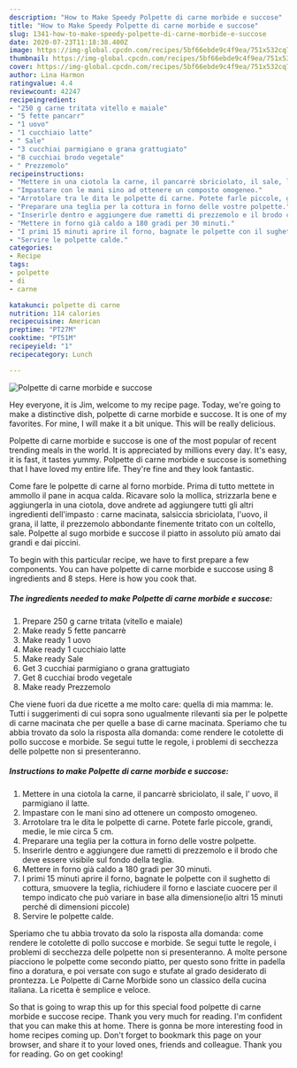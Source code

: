 ```yaml
---
description: "How to Make Speedy Polpette di carne morbide e succose"
title: "How to Make Speedy Polpette di carne morbide e succose"
slug: 1341-how-to-make-speedy-polpette-di-carne-morbide-e-succose
date: 2020-07-23T11:18:38.400Z
image: https://img-global.cpcdn.com/recipes/5bf66ebde9c4f9ea/751x532cq70/polpette-di-carne-morbide-e-succose-recipe-main-photo.jpg
thumbnail: https://img-global.cpcdn.com/recipes/5bf66ebde9c4f9ea/751x532cq70/polpette-di-carne-morbide-e-succose-recipe-main-photo.jpg
cover: https://img-global.cpcdn.com/recipes/5bf66ebde9c4f9ea/751x532cq70/polpette-di-carne-morbide-e-succose-recipe-main-photo.jpg
author: Lina Harmon
ratingvalue: 4.4
reviewcount: 42247
recipeingredient:
- "250 g carne tritata vitello e maiale"
- "5 fette pancarr"
- "1 uovo"
- "1 cucchiaio latte"
- " Sale"
- "3 cucchiai parmigiano o grana grattugiato"
- "8 cucchiai brodo vegetale"
- " Prezzemolo"
recipeinstructions:
- "Mettere in una ciotola la carne, il pancarrè sbriciolato, il sale, l’ uovo, il parmigiano il latte."
- "Impastare con le mani sino ad ottenere un composto omogeneo."
- "Arrotolare tra le dita le polpette di carne. Potete farle piccole, grandi, medie, le mie circa 5 cm."
- "Preparare una teglia per la cottura in forno delle vostre polpette."
- "Inserirle dentro e aggiungere due rametti di prezzemolo e il brodo che deve essere visibile sul fondo della teglia."
- "Mettere in forno già caldo a 180 gradi per 30 minuti."
- "I primi 15 minuti aprire il forno, bagnate le polpette con il sughetto di cottura, smuovere la teglia, richiudere il forno e lasciate cuocere per il tempo indicato che può variare in base alla dimensione(io altri 15 minuti perché di dimensioni piccole)"
- "Servire le polpette calde."
categories:
- Recipe
tags:
- polpette
- di
- carne

katakunci: polpette di carne 
nutrition: 114 calories
recipecuisine: American
preptime: "PT27M"
cooktime: "PT51M"
recipeyield: "1"
recipecategory: Lunch

---
```



![Polpette di carne morbide e succose](https://img-global.cpcdn.com/recipes/5bf66ebde9c4f9ea/751x532cq70/polpette-di-carne-morbide-e-succose-recipe-main-photo.jpg)

Hey everyone, it is Jim, welcome to my recipe page. Today, we're going to make a distinctive dish, polpette di carne morbide e succose. It is one of my favorites. For mine, I will make it a bit unique. This will be really delicious.

Polpette di carne morbide e succose is one of the most popular of recent trending meals in the world. It is appreciated by millions every day. It's easy, it is fast, it tastes yummy. Polpette di carne morbide e succose is something that I have loved my entire life. They're fine and they look fantastic.

Come fare le polpette di carne al forno morbide. Prima di tutto mettete in ammollo il pane in acqua calda. Ricavare solo la mollica, strizzarla bene e aggiungerla in una ciotola, dove andrete ad aggiungere tutti gli altri ingredienti dell&#39;impasto : carne macinata, salsiccia sbriciolata, l&#39;uovo, il grana, il latte, il prezzemolo abbondante finemente tritato con un coltello, sale. Polpette al sugo morbide e succose il piatto in assoluto più amato dai grandi e dai piccini.


To begin with this particular recipe, we have to first prepare a few components. You can have polpette di carne morbide e succose using 8 ingredients and 8 steps. Here is how you cook that.

<!--inarticleads1-->

##### The ingredients needed to make Polpette di carne morbide e succose:

1. Prepare 250 g carne tritata (vitello e maiale)
1. Make ready 5 fette pancarrè
1. Make ready 1 uovo
1. Make ready 1 cucchiaio latte
1. Make ready  Sale
1. Get 3 cucchiai parmigiano o grana grattugiato
1. Get 8 cucchiai brodo vegetale
1. Make ready  Prezzemolo


Che viene fuori da due ricette a me molto care: quella di mia mamma: le. Tutti i suggerimenti di cui sopra sono ugualmente rilevanti sia per le polpette di carne macinata che per quelle a base di carne macinata. Speriamo che tu abbia trovato da solo la risposta alla domanda: come rendere le cotolette di pollo succose e morbide. Se segui tutte le regole, i problemi di secchezza delle polpette non si presenteranno. 

<!--inarticleads2-->

##### Instructions to make Polpette di carne morbide e succose:

1. Mettere in una ciotola la carne, il pancarrè sbriciolato, il sale, l’ uovo, il parmigiano il latte.
1. Impastare con le mani sino ad ottenere un composto omogeneo.
1. Arrotolare tra le dita le polpette di carne. Potete farle piccole, grandi, medie, le mie circa 5 cm.
1. Preparare una teglia per la cottura in forno delle vostre polpette.
1. Inserirle dentro e aggiungere due rametti di prezzemolo e il brodo che deve essere visibile sul fondo della teglia.
1. Mettere in forno già caldo a 180 gradi per 30 minuti.
1. I primi 15 minuti aprire il forno, bagnate le polpette con il sughetto di cottura, smuovere la teglia, richiudere il forno e lasciate cuocere per il tempo indicato che può variare in base alla dimensione(io altri 15 minuti perché di dimensioni piccole)
1. Servire le polpette calde.


Speriamo che tu abbia trovato da solo la risposta alla domanda: come rendere le cotolette di pollo succose e morbide. Se segui tutte le regole, i problemi di secchezza delle polpette non si presenteranno. A molte persone piacciono le polpette come secondo piatto, per questo sono fritte in padella fino a doratura, e poi versate con sugo e stufate al grado desiderato di prontezza. Le Polpette di Carne Morbide sono un classico della cucina italiana. La ricetta è semplice e veloce. 

So that is going to wrap this up for this special food polpette di carne morbide e succose recipe. Thank you very much for reading. I'm confident that you can make this at home. There is gonna be more interesting food in home recipes coming up. Don't forget to bookmark this page on your browser, and share it to your loved ones, friends and colleague. Thank you for reading. Go on get cooking!
